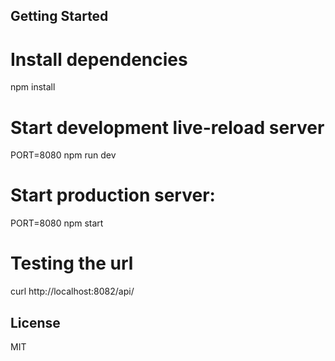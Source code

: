 Getting Started
---------------

# Install dependencies
npm install

# Start development live-reload server
PORT=8080 npm run dev

# Start production server:
PORT=8080 npm start

# Testing the url
curl http://localhost:8082/api/

License
-------
MIT
